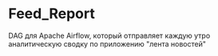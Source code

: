 # Feed_Report
DAG для Apache Airflow, который отправляет каждую утро аналитическую сводку по приложению "лента новостей"
